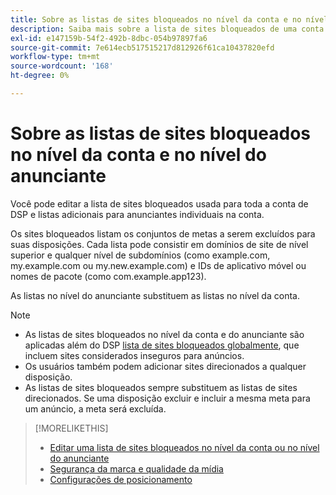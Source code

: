 ```yaml
---
title: Sobre as listas de sites bloqueados no nível da conta e no nível do anunciante
description: Saiba mais sobre a lista de sites bloqueados de uma conta ou anunciante.
exl-id: e147159b-54f2-492b-8dbc-054b97897fa6
source-git-commit: 7e614ecb517515217d812926f61ca10437820efd
workflow-type: tm+mt
source-wordcount: '168'
ht-degree: 0%

---
```


# Sobre as listas de sites bloqueados no nível da conta e no nível do anunciante

Você pode editar a lista de sites bloqueados usada para toda a conta de DSP e listas adicionais para anunciantes individuais na conta.

Os sites bloqueados listam os conjuntos de metas a serem excluídos para suas disposições. Cada lista pode consistir em domínios de site de nível superior e qualquer nível de subdomínios (como example.com, my.example.com ou my.new.example.com) e IDs de aplicativo móvel ou nomes de pacote (como com.example.app123).

As listas no nível do anunciante substituem as listas no nível da conta.

>[!NOTE]
>
>* As listas de sites bloqueados no nível da conta e do anunciante são aplicadas além do DSP [lista de sites bloqueados globalmente](/help/dsp/introduction/features/brand-safety-media-quality.md#global-blocked-sites), que incluem sites considerados inseguros para anúncios.
>* Os usuários também podem adicionar sites direcionados a qualquer disposição.
>* As listas de sites bloqueados sempre substituem as listas de sites direcionados. Se uma disposição excluir e incluir a mesma meta para um anúncio, a meta será excluída.


>[!MORELIKETHIS]
>
>* [Editar uma lista de sites bloqueados no nível da conta ou no nível do anunciante](/help/dsp/admin/blocked-sites-list-edit.md)
>* [Segurança da marca e qualidade da mídia](/help/dsp/introduction/features/brand-safety-media-quality.md)
>* [Configurações de posicionamento](/help/dsp/campaign-management/placements/placement-settings.md)

